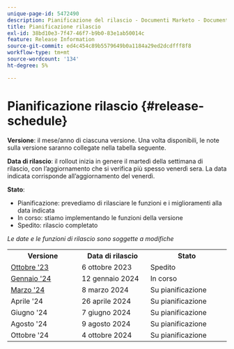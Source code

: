```yaml
---
unique-page-id: 5472490
description: Pianificazione del rilascio - Documenti Marketo - Documentazione del prodotto
title: Pianificazione rilascio
exl-id: 38bd10e3-7f47-46f7-b9b0-83e1ab50014c
feature: Release Information
source-git-commit: ed4c454c89b5579649b0a1184a29ed2dcdfff8f8
workflow-type: tm+mt
source-wordcount: '134'
ht-degree: 5%

---
```


# Pianificazione rilascio {#release-schedule}

**Versione**: il mese/anno di ciascuna versione. Una volta disponibili, le note sulla versione saranno collegate nella tabella seguente.

**Data di rilascio**: il rollout inizia in genere il martedì della settimana di rilascio, con l’aggiornamento che si verifica più spesso venerdì sera. La data indicata corrisponde all’aggiornamento del venerdì.

**Stato**:

* Pianificazione: prevediamo di rilasciare le funzioni e i miglioramenti alla data indicata
* In corso: stiamo implementando le funzioni della versione
* Spedito: rilascio completato

_Le date e le funzioni di rilascio sono soggette a modifiche_

<table>
 <tbody> 
  <tr> 
   <th width="250px">Versione</th>
   <th width="250px">Data di rilascio</th>
   <th width="250px">Stato</th>
  </tr>
  <tr>
   <td><a href="/help/marketo/release-notes/previous-releases/2023/release-notes-oct-23.md">Ottobre '23</a></td>
   <td>6 ottobre 2023</td>
   <td>Spedito</td>
  </tr>
  <tr> 
   <td><a href="/help/marketo/release-notes/previous-releases/2024/release-notes-jan-24.md">Gennaio '24</a></td>
   <td>12 gennaio 2024</td>
   <td>In corso</td>
  </tr>
  <tr> 
   <td><a href="/help/marketo/release-notes/current.md">Marzo '24</a></td>
   <td>8 marzo 2024</td>
   <td>Su pianificazione</td>
  </tr>
  <tr> 
   <td>Aprile '24</td>
   <td>26 aprile 2024</td>
   <td>Su pianificazione</td>
  </tr>
  <tr>
   <td>Giugno '24</td>
   <td>7 giugno 2024</td>
   <td>Su pianificazione</td>
  </tr>
  <tr> 
   <td>Agosto '24</td>
   <td>9 agosto 2024</td>
   <td>Su pianificazione</td>
  </tr>
  <tr> 
   <td>Ottobre '24</td>
   <td>4 ottobre 2024</td>
   <td>Su pianificazione</td>
  </tr>
 </tbody>
</table>
